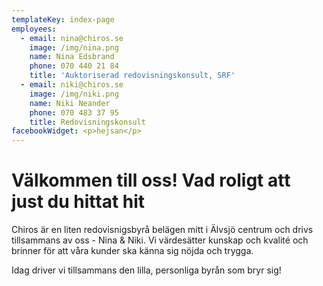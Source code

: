 ```yaml
---
templateKey: index-page
employees:
  - email: nina@chiros.se
    image: /img/nina.png
    name: Nina Edsbrand
    phone: 070 440 21 84
    title: 'Auktoriserad redovisningskonsult, SRF'
  - email: niki@chiros.se
    image: /img/niki.png
    name: Niki Neander
    phone: 070 483 37 95
    title: Redovisningskonsult
facebookWidget: <p>hejsan</p>
---
```

# Välkommen till oss! Vad roligt att just du hittat hit


Chiros är en liten redovisnigsbyrå belägen mitt i Älvsjö centrum och drivs
tillsammans av oss - Nina & Niki. Vi värdesätter kunskap och kvalité och
brinner för att våra kunder ska känna sig nöjda och trygga.


Idag driver vi tillsammans den lilla, personliga byrån som bryr sig!
